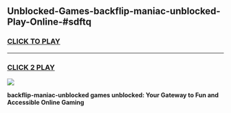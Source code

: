 
## Unblocked-Games-backflip-maniac-unblocked-Play-Online-#sdftq
<h3>
<a href="https://premium.freeplayer.one?title=backflip-maniac-unblocked&ref=27F">CLICK TO PLAY</a></h3>
<hr>

<h3>
<a href="https://premium.freeplayer.one?title=backflip-maniac-unblocked&ref=27F">CLICK 2 PLAY</a>
  
</h3>

<a href="https://premium.freeplayer.one?title=backflip-maniac-unblocked&ref=27F"><img src="https://clearcache.store/games.png"></a>


**backflip-maniac-unblocked games unblocked: Your Gateway to Fun and Accessible Online Gaming**
